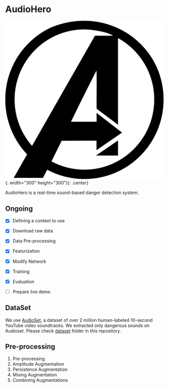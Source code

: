 # AudioHero
![logo](/img/logo.png){: width="300" height="300"){: .center}

AudioHero is a real-time sound-based danger detection system.


## Ongoing
- [x] Defining a context to use
- [x] Download raw data
- [x] Data Pre-processing
- [x] Featurization
- [x] Modify Network
- [x] Training
- [x] Evaluation
- [ ] Prepare live demo


## DataSet
We use [AudioSet](https://research.google.com/audioset/), a dataset of over 2 million human-labeled 10-second YouTube video soundtracks. We extracted only dangerous sounds on Audioset. Please check [dataset](https://github.com/daehwa/AudioHero/tree/master/dataset) folder in this repository.


## Pre-processing
1. Pre-processing
2. Amplitude Augmentation
3. Persistence Augmentation
4. Mixing Augmentation
5. Combining Augmentations
